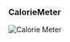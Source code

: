 ### CalorieMeter

![Calorie Meter](https://user-images.githubusercontent.com/95311287/180160232-14ae3e8a-a6a7-4a86-b69c-fcad0d4f1678.jpg)
